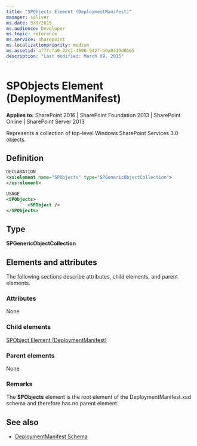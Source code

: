 ```yaml
---
title: "SPObjects Element (DeploymentManifest)"
manager: soliver
ms.date: 3/9/2015
ms.audience: Developer
ms.topic: reference
ms.service: sharepoint
ms.localizationpriority: medium
ms.assetid: af7fcfa9-22c1-4600-942f-b9a0419d0b65
description: "Last modified: March 09, 2015"
---
```


# SPObjects Element (DeploymentManifest)

**Applies to:** SharePoint 2016 | SharePoint Foundation 2013 | SharePoint Online | SharePoint Server 2013 
  
Represents a collection of top-level Windows SharePoint Services 3.0 objects.

## Definition

```XML
DECLARATION
<xs:element name="SPObjects" type="SPGenericObjectCollection">
</xs:element>

USAGE
<SPObjects>
        <SPObject />
</SPObjects>

```

## Type

**SPGenericObjectCollection**
  
## Elements and attributes

The following sections describe attributes, child elements, and parent elements.

### Attributes

None
   
### Child elements

[SPObject Element (DeploymentManifest)](spobject-element-deploymentmanifest.md)
   
### Parent elements

None
   
### Remarks

The **SPObjects** element is the root element of the DeploymentManifest.xsd schema and therefore has no parent element. 
  
## See also

- [DeploymentManifest Schema](deploymentmanifest-schema.md)


